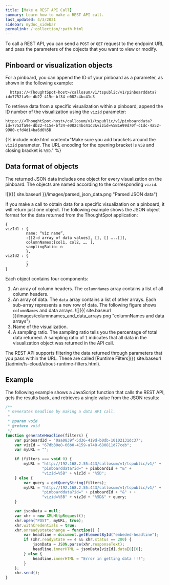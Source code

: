 ```yaml
---
title: [Make a REST API Call]
summary: Learn how to make a REST API call.
last_updated: 4/3/2021
sidebar: mydoc_sidebar
permalink: /:collection/:path.html
---
```


To call a REST API, you can send a `POST` or `GET` request to the endpoint URL and pass the parameters of the objects that you want to view or modify.

## Pinboard or visualization objects

For a pinboard, you can append the ID of your pinboard as a parameter, as shown in the following example:

```
  https://<ThoughtSpot-host>/callosum/v1/tspublic/v1/pinboarddata?id=7752fa9e-db22-415e-bf34-e082c4bc41c3
```

To retrieve data from a specific visualization within a pinboard, append the ID number of the visualization using the `vizid` parameter:

```
https://<ThoughtSpot-host>/callosum/v1/tspublic/v1/pinboarddata?id=7752fa9e-db22-415e-bf34-e082c4bc41c3&vizid=%5B1e99d70f-c1dc-4a52-9980-cfd4d14ba6d6%5D
```

{% include note.html content="Make sure you add brackets around the `vizid` parameter. The URL encoding for the opening bracket is `%5B` and closing bracket is `%5D`." %}

##  Data format of objects

The returned JSON data includes one object for every visualization on the pinboard.
The objects are named according to the corresponding `vizid`.


 ![]({{ site.baseurl }}/images/parsed_json_data.png "Parsed JSON data")

 If you make a call to obtain data for a specific visualization on a pinboard, it will return just one object.
The following example shows the JSON object format for the data returned from the ThoughtSpot application:

```
{
vizId1 : {
         name: “Viz name”,
         :[[2-d array of data values], [], [] …..[]],
         columnNames:[col1, col2, …. ],
         samplingRatio: n
         },
vizId2 : {
         .
         }
}
```

Each object contains four components:

1.  An array of column headers. The `columnNames` array contains a list of all column headers.
2.  An array of data. The `data` array contains a list of other arrays.
    Each sub-array represents a new row of data.
    The following figure shows `columnNames` and data arrays.
     ![]({{ site.baseurl }}/images/columnnames_and_data_arrays.png "columnNames and data arrays")
3.  Name of the visualization.
4.  A sampling ratio.
    The sampling ratio tells you the percentage of total data returned.
    A sampling ratio of `1` indicates that all data in the visualization object was returned in the API call.


The REST API supports filtering the data returned through parameters that you pass within the URL. These are called [Runtime Filters]({{ site.baseurl }}admin/ts-cloud/about-runtime-filters.html).

## Example

The following example shows a JavaScript function that calls the REST API, gets the results back, and retrieves a single value from the JSON results:

``` javascript
/**
 * Generates headline by making a data API call.
 *
 * @param void
 * @return void
 */
function generateHeadline(filters) {
    var pinboardId = "0aa0839f-5d36-419d-b0db-10102131dc37";
    var vizId = "67db30e8-06b0-4159-a748-680811d77ceb";
    var myURL = "";

    if (filters === void 0) {
        myURL = "http://192.168.2.55:443/callosum/v1/tspublic/v1/" +
                "pinboarddata?id=" + pinboardId + "&" +
                "vizid=%5B" + vizId + "%5D";
    } else {
        var query = getQueryString(filters);
        myURL = "http://192.168.2.55:443/callosum/v1/tspublic/v1/" +
                "pinboarddata?id=" + pinboardId + "&" + +
                "vizid=%5B" + vizId + "%5D&" + query;
    }

    var jsonData = null;
    var xhr = new XMLHttpRequest();
    xhr.open("POST", myURL, true);
    xhr.withCredentials = true;
    xhr.onreadystatechange = function() {
        var headline = document.getElementById("embeded-headline");
        if (xhr.readyState == 4 && xhr.status == 200) {
            jsonData = JSON.parse(xhr.responseText);
            headline.innerHTML = jsonData[vizId].data[0][0];
        } else {
            headline.innerHTML = "Error in getting data !!!";
        }
    };
    xhr.send();
}

```

